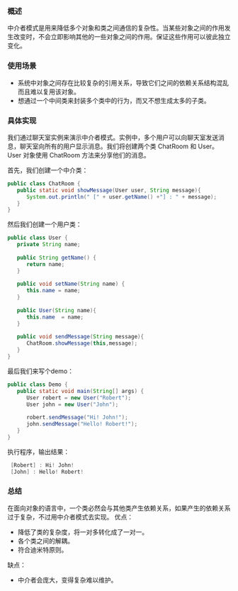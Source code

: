 ### 概述
中介者模式是用来降低多个对象和类之间通信的复杂性。当某些对象之间的作用发生改变时，不会立即影响其他的一些对象之间的作用。保证这些作用可以彼此独立变化。

### 使用场景
- 系统中对象之间存在比较复杂的引用关系，导致它们之间的依赖关系结构混乱而且难以复用该对象。
- 想通过一个中间类来封装多个类中的行为，而又不想生成太多的子类。

### 具体实现
我们通过聊天室实例来演示中介者模式。实例中，多个用户可以向聊天室发送消息，聊天室向所有的用户显示消息。我们将创建两个类 ChatRoom 和 User。User 对象使用 ChatRoom 方法来分享他们的消息。

首先，我们创建一个中介类：

```java
public class ChatRoom {
   public static void showMessage(User user, String message){
      System.out.println(" [" + user.getName() +"] : " + message);
   }
}
```
然后我们创建一个用户类：

```java
public class User {
   private String name;
 
   public String getName() {
      return name;
   }
 
   public void setName(String name) {
      this.name = name;
   }
 
   public User(String name){
      this.name  = name;
   }
 
   public void sendMessage(String message){
      ChatRoom.showMessage(this,message);
   }
}
```
最后我们来写个demo：

```java
public class Demo {
   public static void main(String[] args) {
      User robert = new User("Robert");
      User john = new User("John");
 
      robert.sendMessage("Hi! John!");
      john.sendMessage("Hello! Robert!");
   }
}
```
执行程序，输出结果：

```java
 [Robert] : Hi! John!
 [John] : Hello! Robert!
```

### 总结
在面向对象的语言中，一个类必然会与其他类产生依赖关系，如果产生的依赖关系过于复杂，不过用中介者模式去实现。
优点：

- 降低了类的复杂度，将一对多转化成了一对一。 
- 各个类之间的解耦。 
- 符合迪米特原则。

缺点：

- 中介者会庞大，变得复杂难以维护。


